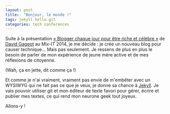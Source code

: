 ```yaml
---
layout: post
title:  "Bonjour, le monde !"
tags: jekyll hello git
categories: tech conferences
---
```


Suite à la présentation [« Blogger chaque jour pour être riche et célèbre »][pres-david] de [David Gageot][dgageot]  au Mix-IT 2014, je me décide : je crée un nouveau blog pour causer technique… Mais pas seulement. Je ressens de plus en plus le besoin de parler de mon expérience de jeune mère active et de mes réflexions de citoyenne.

(Wah, ça en jette, dit comme ça !)

Et comme je n'ai vraiment, vraiment pas envie de m'embêter avec un WYSIWYG qui ne fait pas ce que je veux, je donne sa chance à [Jekyll][jekyll]. Je vais pouvoir utiliser git et mon éditeur de texte favori pour gérer, écrire et publier mes textes, ce qui rend mon neurone geek tout joyeux.

Allons-y !

[pres-david]: http://www.mix-it.fr/lightning/543/blogger-chaque-jour-pour-etre-riche-et-celebre
[dgageot]: https://twitter.com/dgageot
[jekyll]:    http://jekyllrb.com
